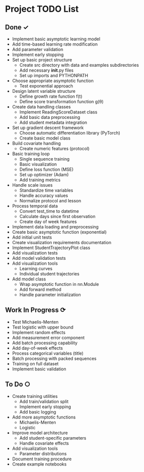 # Project TODO List

## Done ✓
- Implement basic asymptotic learning model
- Add time-based learning rate modification
- Add parameter validation
- Implement early stopping
- Set up basic project structure
  - Create src directory with data and examples subdirectories
  - Add necessary __init__.py files
  - Set up imports and PYTHONPATH
- Choose appropriate asymptotic function
  - Test exponential approach
- Design latent variable structure
  - Define growth rate function f(t)
  - Define score transformation function g(θ)
- Create data handling classes
  - Implement ReadingScoreDataset class
  - Add basic data preprocessing
  - Add student metadata integration
- Set up gradient descent framework
  - Choose automatic differentiation library (PyTorch)
  - Create basic model class
- Build covariate handling
  - Create numeric features (protocol)
- Basic training loop
  - Single sequence training
  - Basic visualization
  - Define loss function (MSE)
  - Set up optimizer (Adam)
  - Add training metrics
- Handle scale issues
  - Standardize time variables
  - Handle accuracy values
  - Normalize protocol and lesson
- Process temporal data
  - Convert test_time to datetime
  - Calculate days since first observation
  - Create day of week features
- Implement data loading and preprocessing
- Create basic asymptotic function (exponential)
- Add initial unit tests
- Create visualization requirements documentation
- Implement StudentTrajectoryPlot class
- Add visualization tests
- Add model validation tests
- Add visualization tools
  - Learning curves
  - Individual student trajectories
- Add model class
  - Wrap asymptotic function in nn.Module
  - Add forward method
  - Handle parameter initialization

## Work In Progress ⟳
- Test Michaelis-Menten
- Test logistic with upper bound
- Implement random effects
- Add measurement error component
- Add batch processing capability
- Add day-of-week effects
- Process categorical variables (title)
- Batch processing with packed sequences
- Training on full dataset
- Implement basic validation

## To Do ○
- Create training utilities
  - Add train/validation split
  - Implement early stopping
  - Add basic logging
- Add more asymptotic functions
  - Michaelis-Menten
  - Logistic
- Improve model architecture
  - Add student-specific parameters
  - Handle covariate effects
- Add visualization tools
  - Parameter distributions
- Document training procedure
- Create example notebooks